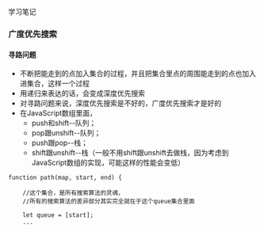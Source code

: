 学习笔记
### 广度优先搜索
#### 寻路问题
- 不断把能走到的点加入集合的过程，并且把集合里点的周围能走到的点也加入进集合，这样一个过程
- 用递归来表达的话，会变成深度优先搜索
- 对寻路问题来说，深度优先搜索是不好的，广度优先搜索才是好的
- 在JavaScript数组里面，
   - push和shift--队列；
   - pop跟unshift--队列；
   - push跟pop--栈；
   - shift跟unshift--栈（一般不用shift跟unshift去做栈，因为考虑到JavaScript数组的实现，可能这样的性能会变低）
```
function path(map, start, end) {
   
    //这个集合，是所有搜索算法的灵魂，
    //所有的搜索算法的差异部分其实完全就在于这个queue集合里面
    
    let queue = [start];
    ...
```    